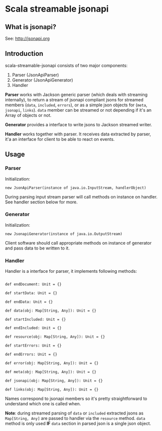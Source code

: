 # Scala streamable jsonapi

## What is jsonapi?

See: http://jsonapi.org

## Introduction

scala-streamable-jsonapi consists of two major components:

1. Parser (JsonApiParser)
2. Generator (JsonApiGenerator)
3. Handler

**Parser** works with Jackson generic parser (which deals with streaming internally),
to return a stream of jsonapi compliant jsons for streamed members (`data`, `included`, `errors`),
or as a simple json objects for (`meta`, `jsonapi`, `links`). `data` member can be streamed or not depending 
if it's an Array of objects or not.

**Generator** provides a interface to write jsons to Jackson streamed writer.

**Handler** works together with parser. It receives data extracted by parser, 
it'a an interface for client to be able to react on events.

## Usage

### Parser

Initialization:

`new JsonApiParser(instance of java.io.InputStream, handlerObject)`

During parsing input stream parser will call methods on instance on handler. 
See handler section below for more.

### Generator

Initialization:

`new JsonapiGenerator(instance of java.io.OutputStream)`

Client software should call appropriate methods on instance of generator and pass data to be written to it.


### Handler

Handler is a interface for parser, it implements following methods:

  ```def startDocument: Unit = {}

  def endDocument: Unit = {}

  def startData: Unit = {}

  def endData: Unit = {}

  def data(obj: Map[String, Any]): Unit = {}

  def startIncluded: Unit = {}

  def endIncluded: Unit = {}

  def resource(obj: Map[String, Any]): Unit = {}

  def startErrors: Unit = {}

  def endErrors: Unit = {}

  def error(obj: Map[String, Any]): Unit = {}

  def meta(obj: Map[String, Any]): Unit = {}

  def jsonapi(obj: Map[String, Any]): Unit = {}

  def links(obj: Map[String, Any]): Unit = {}
```  

Names correspond to jsonapi members so it's pretty straightforward to understand which one is called when.

**Note**: during streamed parsing of `data` or `included` extracted jsons as `Map[String, Any]` are passed to handler via the `resource` method.
`data` method is only used **IF** `data` section in parsed json is a single json object.



